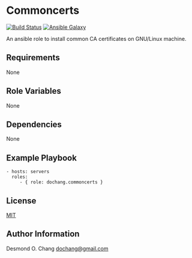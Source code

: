 Commoncerts
===========

[![Build Status](https://travis-ci.org/dochang/ansible-role-commoncerts.svg?branch=master)](https://travis-ci.org/dochang/ansible-role-commoncerts)
[![Ansible Galaxy](https://img.shields.io/badge/galaxy-dochang.commoncerts-blue.svg)](https://galaxy.ansible.com/dochang/commoncerts/)

An ansible role to install common CA certificates on GNU/Linux machine.

Requirements
------------

None

Role Variables
--------------

None

Dependencies
------------

None

Example Playbook
----------------

    - hosts: servers
      roles:
         - { role: dochang.commoncerts }

License
-------

[MIT](http://dochang.mit-license.org/)

Author Information
------------------

Desmond O. Chang <dochang@gmail.com>
